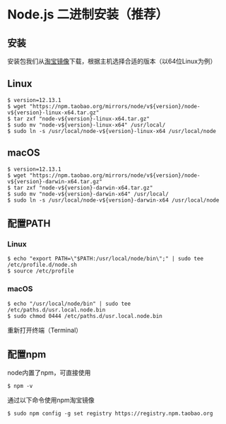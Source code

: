 # Node.js 二进制安装（推荐）

## 安装
安装包我们从[淘宝镜像](https://npm.taobao.org/mirrors/node)下载，根据主机选择合适的版本（以64位Linux为例）

## Linux

```shell
$ version=12.13.1
$ wget "https://npm.taobao.org/mirrors/node/v${version}/node-v${version}-linux-x64.tar.gz"
$ tar zxf "node-v${version}-linux-x64.tar.gz"
$ sudo mv "node-v${version}-linux-x64" /usr/local/
$ sudo ln -s /usr/local/node-v${version}-linux-x64 /usr/local/node
```

## macOS

```shell
$ version=12.13.1
$ wget "https://npm.taobao.org/mirrors/node/v${version}/node-v${version}-darwin-x64.tar.gz"
$ tar zxf "node-v${version}-darwin-x64.tar.gz"
$ sudo mv "node-v${version}-darwin-x64" /usr/local/
$ sudo ln -s /usr/local/node-v${version}-darwin-x64 /usr/local/node
```

## 配置PATH

### Linux

```shell
$ echo "export PATH=\"$PATH:/usr/local/node/bin\";" | sudo tee /etc/profile.d/node.sh
$ source /etc/profile
```

### macOS

```shell
$ echo "/usr/local/node/bin" | sudo tee /etc/paths.d/usr.local.node.bin
$ sudo chmod 0444 /etc/paths.d/usr.local.node.bin
```

重新打开终端（Terminal）

## 配置npm

node内置了npm，可直接使用

```shell
$ npm -v
```

通过以下命令使用npm淘宝镜像

```shell
$ sudo npm config -g set registry https://registry.npm.taobao.org
```

